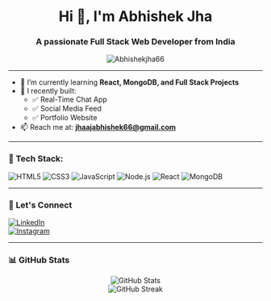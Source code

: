 <h1 align="center">Hi 👋, I'm Abhishek Jha</h1>
<h3 align="center">A passionate Full Stack Web Developer from India</h3>

<p align="center">
  <img src="https://komarev.com/ghpvc/?username=Abhishekjha66&label=Profile%20views&color=0e75b6&style=flat" alt="Abhishekjha66" />
</p>

---

- 🌱 I’m currently learning **React, MongoDB, and Full Stack Projects**
- 🔭 I recently built:  
  - ✅ Real-Time Chat App  
  - ✅ Social Media Feed  
  - ✅ Portfolio Website  
- 📫 Reach me at: **jhaajabhishek66@gmail.com**

---

### 🧰 Tech Stack:
![HTML5](https://img.shields.io/badge/HTML5-E34F26?style=flat&logo=html5&logoColor=white)
![CSS3](https://img.shields.io/badge/CSS3-1572B6?style=flat&logo=css3&logoColor=white)
![JavaScript](https://img.shields.io/badge/JavaScript-F7DF1E?style=flat&logo=javascript&logoColor=black)
![Node.js](https://img.shields.io/badge/Node.js-339933?style=flat&logo=nodedotjs&logoColor=white)
![React](https://img.shields.io/badge/React-61DAFB?style=flat&logo=react)
![MongoDB](https://img.shields.io/badge/MongoDB-47A248?style=flat&logo=mongodb)

---

### 📲 Let's Connect
[![LinkedIn](https://img.shields.io/badge/-LinkedIn-blue?style=flat&logo=linkedin)](https://www.linkedin.com/in/abhishek-jha-783b4b28a/)  
[![Instagram](https://img.shields.io/badge/-Instagram-E4405F?style=flat&logo=instagram&logoColor=white)](https://www.instagram.com/abhi._.jha66?igsh=amowN3RkYmt3NXFt)


---

### 📊 GitHub Stats

<p align="center">
  <img src="https://github-readme-stats.vercel.app/api?username=Abhishekjha66&show_icons=true&theme=radical" alt="GitHub Stats" />
  <br />
  <img src="https://streak-stats.demolab.com?user=Abhishekjha66&theme=radical&border_radius=5" alt="GitHub Streak" />
</p>


